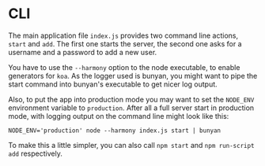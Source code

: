 CLI
===
The main application file `index.js` provides two command line actions, `start` and `add`.
The first one starts the server, the second one asks for a username and a password to add a new user.

You have to use the `--harmony` option to the node executable, to enable generators for `koa`.
As the logger used is bunyan, you might want to pipe the start command into bunyan's executable to get nicer log output.

Also, to put the app into production mode you may want to set the `NODE_ENV` environment variable to `production`.
After all a full server start in production mode, with logging output on the command line might look like this:

	NODE_ENV='production' node --harmony index.js start | bunyan

To make this a little simpler, you can also call `npm start` and `npm run-script add` respectively.